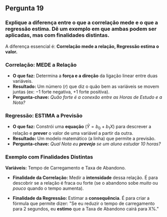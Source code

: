 ## Pergunta 19

### Explique a diferença entre o que a correlação mede e o que a regressão estima. Dê um exemplo em que ambas podem ser aplicadas, mas com finalidades distintas.

A diferença essencial é: **Correlação mede a relação, Regressão estima o valor.**

### Correlação: MEDE a Relação

* **O que faz:** Determina a **força e a direção** da ligação linear entre duas variáveis.
* **Resultado:** Um número ($r$) que diz o quão bem as variáveis se movem juntas (ex: $-1$ forte negativa, $+1$ forte positiva).
* **Pergunta-chave:** *Quão forte é a conexão entre as Horas de Estudo e a Nota?*

### Regressão: ESTIMA a Previsão

* **O que faz:** Constrói uma **equação** ($\hat{Y} = b_0 + b_1 X$) para descrever a relação e **prever** o valor de uma variável a partir da outra.
* **Resultado:** Um modelo matemático (a linha) que permite a previsão.
* **Pergunta-chave:** *Qual Nota eu **prevejo** se um aluno estudar 10 horas?*

### Exemplo com Finalidades Distintas

**Variáveis:** Tempo de Carregamento e Taxa de Abandono.

* **Finalidade da Correlação:** Medir a **intensidade** dessa relação. É para descobrir se a relação é fraca ou forte (se o abandono sobe *muito* ou *pouco* quando o tempo aumenta).

* **Finalidade da Regressão:** Estimar a **consequência**. É para criar a fórmula que permite dizer: "Se eu reduzir o tempo de carregamento para 2 segundos, eu **estimo** que a Taxa de Abandono cairá para X%."